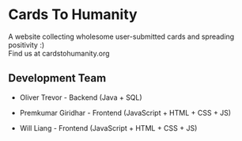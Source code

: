 # Cards To Humanity
A website collecting wholesome user-submitted cards and spreading positivity :)  
Find us at cardstohumanity.org

## Development Team

* Oliver Trevor - Backend (Java + SQL)

* Premkumar Giridhar - Frontend (JavaScript + HTML + CSS + JS)

* Will Liang - Frontend (JavaScript + HTML + CSS + JS)
